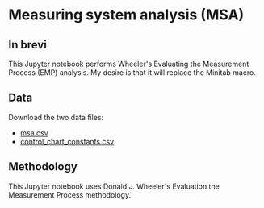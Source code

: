 # Measuring system analysis (MSA)

## In brevi

This Jupyter notebook performs Wheeler's Evaluating the Measurement Process (EMP) analysis. My desire is that it will replace the Minitab macro.

## Data

Download the two data files:

- [msa.csv](https://drive.google.com/open?id=1VCTWoHgT_O2xyQZBuhQcx1TGYK6mu3lb)
- [control_chart_constants.csv](https://drive.google.com/open?id=1Y3wviqWNa8sZe7gg4g3R-unDGEtKB7QO)

## Methodology

This Jupyter notebook uses Donald J. Wheeler's Evaluation the Measurement Process methodology.
